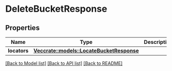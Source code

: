 # DeleteBucketResponse

## Properties

Name | Type | Description | Notes
------------ | ------------- | ------------- | -------------
**locators** | [**Vec<crate::models::LocateBucketResponse>**](LocateBucketResponse.md) |  | 

[[Back to Model list]](../README.md#documentation-for-models) [[Back to API list]](../README.md#documentation-for-api-endpoints) [[Back to README]](../README.md)


